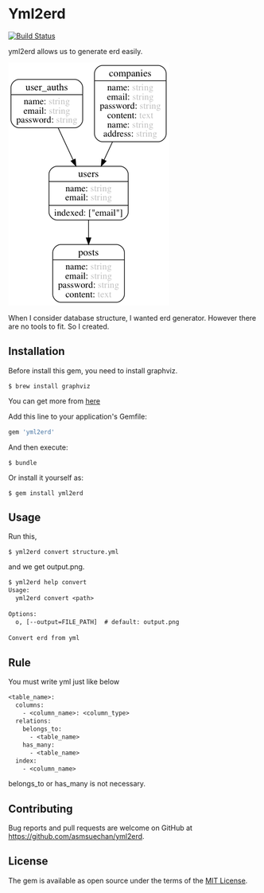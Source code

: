 # Yml2erd
[![Build Status](https://travis-ci.org/asmsuechan/yml2erd.svg?branch=master)](https://travis-ci.org/asmsuechan/yml2erd)

yml2erd allows us to generate erd easily.

![output_image](https://raw.githubusercontent.com/asmsuechan/asmsuechan.github.io/master/images/image.png)

When I consider database structure, I wanted erd generator. However there are no tools to fit. So I created.

## Installation
Before install this gem, you need to install graphviz.

```
$ brew install graphviz
```

You can get more from [here](http://www.graphviz.org/Download..php)

Add this line to your application's Gemfile:

```ruby
gem 'yml2erd'
```

And then execute:

    $ bundle

Or install it yourself as:

    $ gem install yml2erd

## Usage
Run this,
```
$ yml2erd convert structure.yml
```
and we get output.png.

```
$ yml2erd help convert
Usage:
  yml2erd convert <path>

Options:
  o, [--output=FILE_PATH]  # default: output.png

Convert erd from yml
```

## Rule
You must write yml just like below

```
<table_name>:
  columns:
    - <column_name>: <column_type>
  relations:
    belongs_to:
      - <table_name>
    has_many:
      - <table_name>
  index:
    - <column_name>
```

belongs_to or has_many is not necessary.

## Contributing

Bug reports and pull requests are welcome on GitHub at https://github.com/asmsuechan/yml2erd.


## License

The gem is available as open source under the terms of the [MIT License](http://opensource.org/licenses/MIT).
